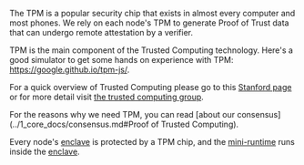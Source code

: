 The TPM is a popular security chip that exists in almost every computer and most phones. We rely on each node's TPM to generate Proof of Trust data that can undergo remote attestation by a verifier.

TPM is the main component of the Trusted Computing technology. Here's a good simulator to get some hands on experience with TPM: https://google.github.io/tpm-js/. 

For a quick overview of Trusted Computing please go to this [Stanford page](https://cs.stanford.edu/people/eroberts/cs201/projects/trusted-computing/what.html) or for more detail visit [the trusted computing group](https://trustedcomputinggroup.org/).

For the reasons why we need TPM, you can read [about our consensus](../1_core_docs/consensus.md#Proof of Trusted Computing).

Every node's [enclave](../1_core_docs/enclave.md) is protected by a TPM chip, and the [mini-runtime](../1_core_docs/mini-runtime) runs inside the [enclave](../1_core_docs/enclave.md).
